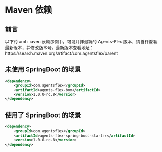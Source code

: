 # Maven 依赖

## 前言

以下的 xml maven 依赖示例中，可能并非最新的 Agents-Flex 版本，请自行查看最新版本，并修改版本号。最新版本查看地址：https://search.maven.org/artifact/com.agentsflex/parent

## 未使用 SpringBoot 的场景

```xml
<dependency>
    <groupId>com.agentsflex</groupId>
    <artifactId>agents-flex-bom</artifactId>
    <version>1.0.0-rc.8</version>
</dependency>
```

## 使用了 SpringBoot 的场景

```xml
<dependency>
    <groupId>com.agentsflex</groupId>
    <artifactId>agents-flex-spring-boot-starter</artifactId>
    <version>1.0.0-rc.8</version>
</dependency>
```
